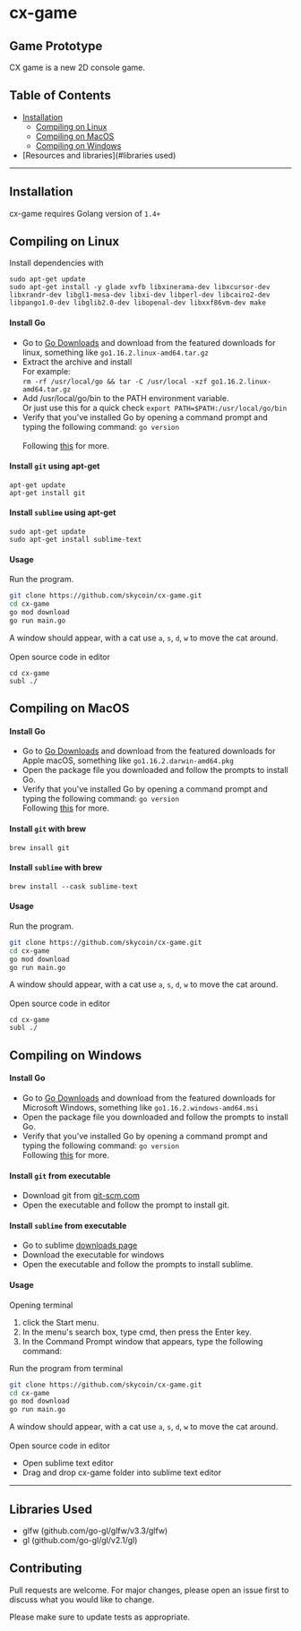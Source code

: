 # cx-game
Game Prototype
---

CX game is a new 2D console game.

## Table of Contents

   * [Installation](#installation) 
      * [Compiling on Linux](#compiling-on-linux)
      * [Compiling on MacOS](#compiling-on-macos)
      * [Compiling on Windows](#compiling-on-windows)
   * [Resources and libraries](#libraries used)

---
## Installation
cx-game requires Golang version of `1.4+`

## Compiling on Linux
Install dependencies with 
```
sudo apt-get update
sudo apt-get install -y glade xvfb libxinerama-dev libxcursor-dev libxrandr-dev libgl1-mesa-dev libxi-dev libperl-dev libcairo2-dev libpango1.0-dev libglib2.0-dev libopenal-dev libxxf86vm-dev make

```
#### Install Go
* Go to [Go Downloads](https://golang.org/dl/) and download from the featured downloads for linux, something like `go1.16.2.linux-amd64.tar.gz` 
* Extract the archive and install \
For example: \
   ```rm -rf /usr/local/go && tar -C /usr/local -xzf go1.16.2.linux-amd64.tar.gz```
* Add /usr/local/go/bin to the PATH environment variable. \
Or just use this for a quick check `export PATH=$PATH:/usr/local/go/bin`
* Verify that you've installed Go by opening a command prompt and typing the following command: `go version`\
\
Following [this](https://golang.org/doc/install) for more.

#### Install `git` using apt-get

```!bash
apt-get update
apt-get install git
```

#### Install `sublime` using apt-get
```!bash
sudo apt-get update
sudo apt-get install sublime-text
```

#### Usage
Run the program.
```bash
git clone https://github.com/skycoin/cx-game.git
cd cx-game
go mod download 
go run main.go
```
A window should appear, with a cat use `a`, `s`, `d`, `w` to move the cat around.\
\
Open source code in editor
```!bash
cd cx-game
subl ./
```

## Compiling on MacOS
#### Install Go
* Go to [Go Downloads](https://golang.org/dl/) and download from the featured downloads for Apple macOS, something like `go1.16.2.darwin-amd64.pkg` 
* Open the package file you downloaded and follow the prompts to install Go. 
* Verify that you've installed Go by opening a command prompt and typing the following command: `go version`\
Following [this](https://golang.org/doc/install) for more.

#### Install `git` with brew

```!bash
brew insall git
```

#### Install `sublime` with brew
```!bash
brew install --cask sublime-text
```

#### Usage
Run the program.
```bash
git clone https://github.com/skycoin/cx-game.git
cd cx-game
go mod download 
go run main.go
```
A window should appear, with a cat use `a`, `s`, `d`, `w` to move the cat around.\
\
Open source code in editor
```!bash
cd cx-game
subl ./
```

## Compiling on Windows
#### Install Go
* Go to [Go Downloads](https://golang.org/dl/) and download from the featured downloads for Microsoft Windows, something like `go1.16.2.windows-amd64.msi` 
* Open the package file you downloaded and follow the prompts to install Go. 
* Verify that you've installed Go by opening a command prompt and typing the following command: `go version`\
Following [this](https://golang.org/doc/install) for more.

#### Install `git` from executable
* Download git from [git-scm.com](https://git-scm.com/download/win)
* Open the executable and follow the prompt to install git.

#### Install `sublime` from executable
* Go to sublime [downloads page](https://www.sublimetext.com/3)
* Download the executable for windows 
* Open the executable and follow the prompts to install sublime.

#### Usage
Opening terminal
1. click the Start menu.
2. In the menu's search box, type cmd, then press the Enter key.
3. In the Command Prompt window that appears, type the following command: 

Run the program from terminal
```bash
git clone https://github.com/skycoin/cx-game.git
cd cx-game
go mod download 
go run main.go
```
A window should appear, with a cat use `a`, `s`, `d`, `w` to move the cat around.\
\
Open source code in editor
* Open sublime text editor
* Drag and drop cx-game folder into sublime text editor

---

## Libraries Used

- glfw (github.com/go-gl/glfw/v3.3/glfw)
- gl (github.com/go-gl/gl/v2.1/gl)

	

## Contributing
Pull requests are welcome. For major changes, please open an issue first to discuss what you would like to change.

Please make sure to update tests as appropriate.